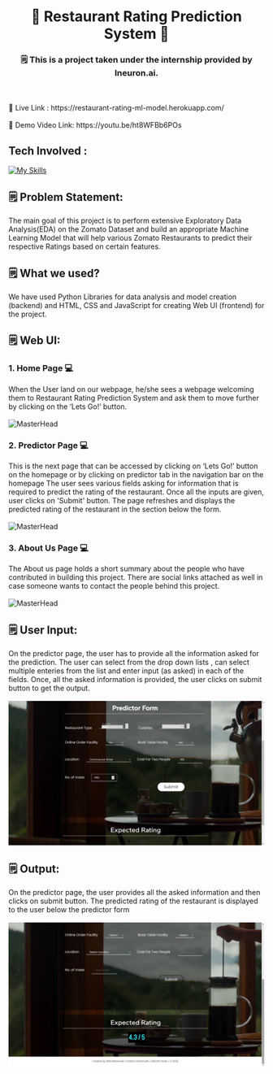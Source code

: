 <h1 align="center"> 👋 Restaurant Rating Prediction System 👋</h1>
<h3 align="center">🗒 This is a project taken under the internship provided by Ineuron.ai.</h3>
<br><br>
🔗 Live Link : https://restaurant-rating-ml-model.herokuapp.com/  <br>
<br>
🔗 Demo Video Link: https://youtu.be/ht8WFBb6POs 

## Tech Involved :
[![My Skills](https://skills.thijs.gg/icons?i=python,flask,html,css,js&theme=light)](https://skills.thijs.gg)

## 🗒 Problem Statement:<br>

The main goal of this project is to perform extensive Exploratory Data Analysis(EDA) on
the Zomato Dataset and build an appropriate Machine Learning Model that will help
various Zomato Restaurants to predict their respective Ratings based on certain
features.
## 🗒 What we used? <br>
We have used Python Libraries for data analysis and model creation (backend) and HTML, CSS and JavaScript for creating Web UI (frontend) for the project.

## 🗒 Web UI: <br>

### 1. Home Page 💻<br>
When the User land on our webpage, he/she sees a webpage welcoming them to Restaurant Rating Prediction System and ask them to move further by clicking on the ‘Lets Go!’ button.
<br><br>
![MasterHead](https://github.com/RitikRatnawat/Restaurant-Rating-Prediction/blob/d1c54a8d739a84ddde3be92c3d5a8d97894475c1/static/images/readme_imgs/des1.gif)
<br>
### 2. Predictor Page 💻<br>
This is the next page that can be accessed by clicking on ‘Lets Go!’ button on the homepage or by clicking on predictor tab in the navigation bar on the homepage The user sees various fields asking for information that is required to predict the rating of the restaurant. Once all the inputs are given, user clicks on 'Submit' button. The page refreshes and displays the predicted rating of the restaurant in the section below the form.<br>
<br>
![MasterHead](https://github.com/RitikRatnawat/Restaurant-Rating-Prediction/blob/d1c54a8d739a84ddde3be92c3d5a8d97894475c1/static/images/readme_imgs/des2.gif)
<br>

### 3. About Us Page 💻<br>
The About us page holds a short summary about the people who have contributed in building this project. There are social links attached as well in case someone wants to contact the people behind this project.<br>
<br>
![MasterHead](https://github.com/RitikRatnawat/Restaurant-Rating-Prediction/blob/d1c54a8d739a84ddde3be92c3d5a8d97894475c1/static/images/readme_imgs/des3.gif)
<br>
          
 ## 🗒 User Input: <br>
 On the predictor page, the user has to provide all the information asked for the prediction. The user can select from the drop down lists , can select multiple enteries from the list and enter input (as asked) in each of the fields. Once, all the asked information is provided, the user clicks on submit button to get the output.<br>
 <br>
 <img alt = "user_input.png" src = "https://github.com/RitikRatnawat/Restaurant-Rating-Prediction/blob/d1c54a8d739a84ddde3be92c3d5a8d97894475c1/static/images/readme_imgs/userinput.png">
<br>
## 🗒 Output: <br>
On the predictor page, the user provides all the asked information and then clicks on submit button. The predicted rating  of the restaurant is displayed to the user below the predictor form <br><br>
<img alt = "user_output.png" src = "https://github.com/RitikRatnawat/Restaurant-Rating-Prediction/blob/d1c54a8d739a84ddde3be92c3d5a8d97894475c1/static/images/readme_imgs/useroutput.png">
